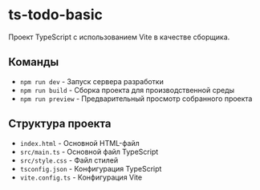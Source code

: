 # ts-todo-basic

Проект TypeScript с использованием Vite в качестве сборщика.

## Команды

- `npm run dev` - Запуск сервера разработки
- `npm run build` - Сборка проекта для производственной среды
- `npm run preview` - Предварительный просмотр собранного проекта

## Структура проекта

- `index.html` - Основной HTML-файл
- `src/main.ts` - Основной файл TypeScript
- `src/style.css` - Файл стилей
- `tsconfig.json` - Конфигурация TypeScript
- `vite.config.ts` - Конфигурация Vite
